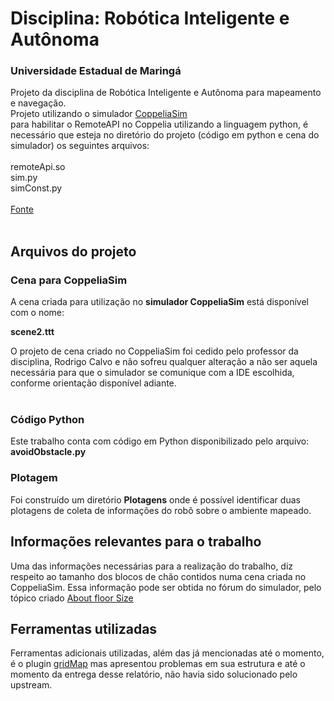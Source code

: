 # Disciplina: Robótica Inteligente e Autônoma 
### Universidade Estadual de Maringá
Projeto da disciplina de Robótica Inteligente e Autônoma para mapeamento e navegação.
<br>
Projeto utilizando o simulador [CoppeliaSim](https://www.coppeliarobotics.com/)
<br>
para habilitar o RemoteAPI no Coppelia utilizando a linguagem python, é necessário que esteja no diretório do projeto (código em python e cena do simulador) os seguintes arquivos:
<br><br>
remoteApi.so <br>
sim.py	<br>
simConst.py <br>
<br>
[Fonte](https://www.coppeliarobotics.com/helpFiles/en/remoteApiClientSide.htm)
<br><br>

## Arquivos do projeto
### Cena para CoppeliaSim

A cena criada para utilização no **simulador CoppeliaSim** está disponível com o nome:

**scene2.ttt**

O projeto de cena criado no CoppeliaSim foi cedido pelo professor da disciplina, Rodrigo Calvo e não sofreu qualquer alteração a não ser aquela necessária para que o simulador se comunique com a IDE escolhida, conforme orientação disponível adiante.
<br><br>

### Código Python

Este trabalho conta com código em Python disponibilizado pelo arquivo:
<br>
**avoidObstacle.py**

### Plotagem

Foi construído um diretório **Plotagens** onde é possível identificar duas plotagens de coleta de informações do robô sobre o ambiente mapeado.


## Informações relevantes para o trabalho

Uma das informações necessárias para a realização do trabalho, diz respeito ao tamanho dos blocos de chão contidos numa cena criada no CoppeliaSim. Essa informação pode ser obtida no fórum do simulador, pelo tópico criado [About floor Size](https://forum.coppeliarobotics.com/viewtopic.php?f=9&t=9505)

## Ferramentas utilizadas

Ferramentas adicionais utilizadas, além das já mencionadas até o momento, é o plugin [gridMap](https://github.com/roboticafacil/coppeliasim_gridmap) mas apresentou problemas em sua estrutura e até o momento da entrega desse relatório, não havia sido solucionado pelo upstream. 

